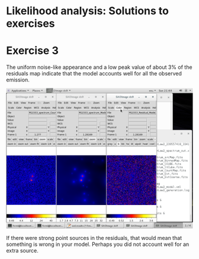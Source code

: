 Likelihood analysis: Solutions to exercises
==============================================

# Exercise 3

The uniform noise-like appearance and a low peak value of about 3% of the residuals map indicate that the model accounts well for all the observed emission.

![](./figures/cmap,modelmap,residuals.png)

If there were strong point sources in the residuals, that would mean that something is wrong in your model. Perhaps you did not account well for an extra source.
